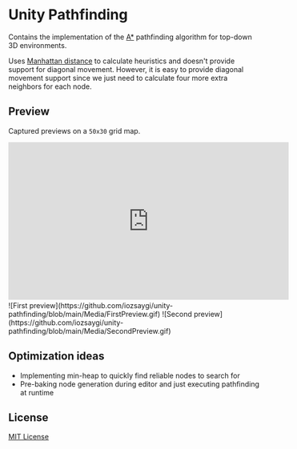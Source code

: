 # Unity Pathfinding

Contains the implementation of the [A*](https://en.wikipedia.org/wiki/A*_search_algorithm) pathfinding algorithm for
top-down 3D environments.

Uses [Manhattan distance](https://xlinux.nist.gov/dads/HTML/manhattanDistance.html) to calculate heuristics and doesn't
provide support for diagonal movement. However, it is easy to
provide diagonal movement support since we just need to calculate four more extra neighbors for each node.

## Preview

Captured previews on a ``50x30`` grid map.

<iframe width="560" height="315" src="https://www.youtube.com/embed/koZuPMJewcQ?si=2vKnynhTDirB8c_P" frameborder="0" allowfullscreen></iframe>
![First preview](https://github.com/iozsaygi/unity-pathfinding/blob/main/Media/FirstPreview.gif)
![Second preview](https://github.com/iozsaygi/unity-pathfinding/blob/main/Media/SecondPreview.gif)

## Optimization ideas

- Implementing min-heap to quickly find reliable nodes to search for
- Pre-baking node generation during editor and just executing pathfinding at runtime

## License

[MIT License](https://github.com/iozsaygi/unity-pathfinding/blob/main/LICENSE)